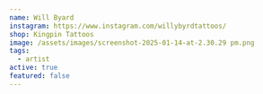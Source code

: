 ```yaml
---
name: Will Byard
instagram: https://www.instagram.com/willybyrdtattoos/
shop: Kingpin Tattoos
image: /assets/images/screenshot-2025-01-14-at-2.30.29 pm.png
tags:
  - artist
active: true
featured: false
---
```

